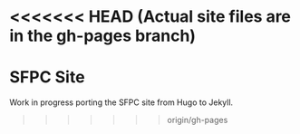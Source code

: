 <<<<<<< HEAD
(Actual site files are in the gh-pages branch)
=======
SFPC Site
=========

Work in progress porting the SFPC site from Hugo to Jekyll.
>>>>>>> origin/gh-pages
